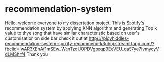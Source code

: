 # recommendation-system
Hello, welcome everyone to my dissertation project. This is Spotify's recommendation system by applyimg KNN algorithm and generating Top k value to thye song that have similar characteristic based on user's customisation on side bar 
check it out at https://ployhiddles-recommendation-system-spotify-recommend-k3uhnj.streamlitapp.com/?fbclid=IwAR3XEhAf1mSEw_WqnTzdUOPDVgpeqp9EeVEU_qaS7ye7IvmycyVdLMShrf4
Thank you
